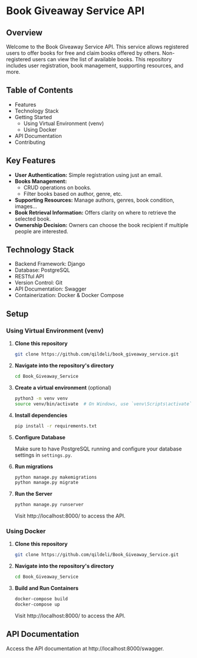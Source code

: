 # Book Giveaway Service API

## Overview
Welcome to the Book Giveaway Service API. This service allows registered users to offer books for free and claim books offered by others. Non-registered users can view the list of available books. This repository includes user registration, book management, supporting resources, and more.

## Table of Contents
- Features
- Technology Stack
- Getting Started
  - Using Virtual Environment (venv)
  - Using Docker
- API Documentation
- Contributing

## Key Features
- **User Authentication:** Simple registration using just an email.
- **Books Management:** 
  - CRUD operations on books.
  - Filter books based on author, genre, etc.
- **Supporting Resources:** Manage authors, genres, book condition, images...
- **Book Retrieval Information:** Offers clarity on where to retrieve the selected book.
- **Ownership Decision:** Owners can choose the book recipient if multiple people are interested.

## Technology Stack
- Backend Framework: Django
- Database: PostgreSQL
- RESTful API
- Version Control: Git
- API Documentation: Swagger
- Containerization: Docker & Docker Compose

## Setup

### Using Virtual Environment (venv)

1. **Clone this repository**

    ```bash
    git clone https://github.com/qildeli/book_giveaway_service.git
    ```

2. **Navigate into the repository's directory**

    ```bash
    cd Book_Giveaway_Service
    ```

3. **Create a virtual environment** (optional)

    ```bash
    python3 -m venv venv
    source venv/bin/activate  # On Windows, use `venv\Scripts\activate`
    ```

4. **Install dependencies**

    ```bash
    pip install -r requirements.txt
    ```

5. **Configure Database**

    Make sure to have PostgreSQL running and configure your database settings in `settings.py`.


6. **Run migrations**

    ```bash
    python manage.py makemigrations
    python manage.py migrate
    ```

6. **Run the Server**

    ```bash
    python manage.py runserver
    ```
   
    Visit http://localhost:8000/ to access the API.

### Using Docker
1. **Clone this repository**

    ```bash
    git clone https://github.com/qildeli/Book_Giveaway_Service.git
    ```

2. **Navigate into the repository's directory**

    ```bash
    cd Book_Giveaway_Service
    ```
   
3. **Build and Run Containers**

    ```bash
    docker-compose build
    docker-compose up
    ```
   
    Visit http://localhost:8000/ to access the API.


## API Documentation
Access the API documentation at http://localhost:8000/swagger.